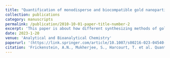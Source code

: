 ```yaml
---
title: "Quantification of monodisperse and biocompatible gold nanoparticles by single-particle ICP-MS"
collection: publications
category: manuscripts
permalink: /publication/2010-10-01-paper-title-number-2
excerpt: 'This paper is about how different synthesizing methods of gold-nanoparticles (AuNPs) can lead to different distributions of size per cluster. This is especially important in the context of building more complex superstructure.'
date: 2023-1-20
venue: 'Analytical and Bioanalytical Chemistry'
paperurl: '(https://link.springer.com/article/10.1007/s00216-023-04540-x)'
citation: 'Frickenstein, A.N., Mukherjee, S., Harcourt, T. et al. Quantification of monodisperse and biocompatible gold nanoparticles by single-particle ICP-MS. Anal Bioanal Chem 415, 4353–4366 (2023). https://doi.org/10.1007/s00216-023-04540-x'
---
```



